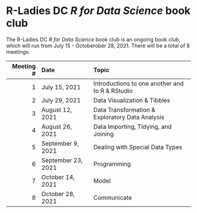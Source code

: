 R-Ladies DC *R for Data Science* book club
================

The R-Ladies DC *R for Data Science* book club is an ongoing book club,
which will run from July 15 - Octoberober 28, 2021. There will be a
total of 8 meetings:

| Meeting \# | Date               | Topic                                           |
|-----------:|:-------------------|:------------------------------------------------|
|          1 | July 15, 2021      | Introductions to one another and to R & RStudio |
|          2 | July 29, 2021      | Data Visualization & Tibbles                    |
|          3 | August 12, 2021    | Data Transformation & Exploratory Data Analysis |
|          4 | August 26, 2021    | Data Importing, Tidying, and Joining            |
|          5 | September 9, 2021  | Dealing with Special Data Types                 |
|          6 | September 23, 2021 | Programming                                     |
|          7 | October 14, 2021   | Model                                           |
|          8 | October 28, 2021   | Communicate                                     |
